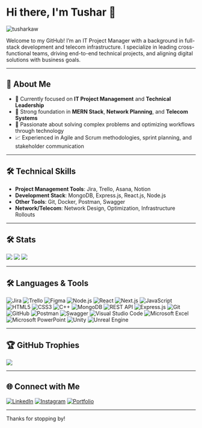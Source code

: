 # Hi there, I'm Tushar 👋
<img src="https://komarev.com/ghpvc/?username=tusharkaw" alt="tusharkaw" />

Welcome to my GitHub! I’m an IT Project Manager with a background in full-stack development and telecom infrastructure. I specialize in leading cross-functional teams, driving end-to-end technical projects, and aligning digital solutions with business goals.

---

## 🚀 About Me

- 💼 Currently focused on **IT Project Management** and **Technical Leadership**
- 🔧 Strong foundation in **MERN Stack**, **Network Planning**, and **Telecom Systems**
- 🧠 Passionate about solving complex problems and optimizing workflows through technology
- 📈 Experienced in Agile and Scrum methodologies, sprint planning, and stakeholder communication

---

## 🛠️ Technical Skills

- **Project Management Tools**: Jira, Trello, Asana, Notion
- **Development Stack**: MongoDB, Express.js, React.js, Node.js
- **Other Tools**: Git, Docker, Postman, Swagger
- **Network/Telecom**: Network Design, Optimization, Infrastructure Rollouts

---

## 🛠️ Stats

![](https://github-readme-stats.vercel.app/api?username=tusharkaw&theme=maroongold&hide_border=false&include_all_commits=false&count_private=true)
![](https://github-readme-stats.vercel.app/api/top-langs/?username=tusharkaw&theme=maroongold&hide_border=false&include_all_commits=false&count_private=true&layout=compact)
![](https://github-readme-streak-stats.herokuapp.com/?user=tusharkaw&theme=maroongold&hide_border=false)

---

## 🛠️ Languages & Tools

![Jira](https://img.shields.io/badge/Jira-0052CC?logo=jira&logoColor=white)
![Trello](https://img.shields.io/badge/Trello-0052CC?logo=trello&logoColor=white)
![Figma](https://img.shields.io/badge/Figma-F24E1E?logo=figma&logoColor=white)
![Node.js](https://img.shields.io/badge/Node.js-339933?logo=nodedotjs&logoColor=white)
![React](https://img.shields.io/badge/React-20232A?logo=react&logoColor=61DAFB)
![Next.js](https://img.shields.io/badge/Next.js-20232A?logo=react&logoColor=61DAFB)
![JavaScript](https://img.shields.io/badge/JavaScript-F7DF1E?logo=javascript&logoColor=black)
![HTML5](https://img.shields.io/badge/HTML5-E34F26?logo=html5&logoColor=white)
![CSS3](https://img.shields.io/badge/CSS3-1572B6?logo=css3&logoColor=white)
![C++](https://img.shields.io/badge/C++-00599C?logo=c%2B%2B&logoColor=white)
![MongoDB](https://img.shields.io/badge/MongoDB-4EA94B?logo=mongodb&logoColor=white)
![REST API](https://img.shields.io/badge/REST%20API-000000?logo=api&logoColor=white)
![Express.js](https://img.shields.io/badge/Express.js-000000?logo=express&logoColor=white)
![Git](https://img.shields.io/badge/Git-F05032?logo=git&logoColor=white)
![GitHub](https://img.shields.io/badge/GitHub-181717?logo=github&logoColor=white)
![Postman](https://img.shields.io/badge/Postman-FF6C37?logo=postman&logoColor=white)
![Swagger](https://img.shields.io/badge/Swagger-85EA2D?logo=swagger&logoColor=black)
![Visual Studio Code](https://img.shields.io/badge/VS%20Code-007ACC?logo=visualstudiocode&logoColor=white)
![Microsoft Excel](https://img.shields.io/badge/Excel-217346?logo=microsoft-excel&logoColor=white)
![Microsoft PowerPoint](https://img.shields.io/badge/PowerPoint-B7472A?logo=microsoft-powerpoint&logoColor=white)
![Unity](https://img.shields.io/badge/Unity-000000?logo=unity&logoColor=white)
![Unreal Engine](https://img.shields.io/badge/Unreal%20Engine-313131?logo=unrealengine&logoColor=white)

---

## 🏆 GitHub Trophies
![](https://github-profile-trophy.vercel.app/?username=tusharkaw&theme=juicyfresh&no-frame=false&no-bg=false&margin-w=4)

---

## 🌐 Connect with Me

[![LinkedIn](https://img.shields.io/badge/LinkedIn-Tushar%20Kaw-0077B5?logo=linkedin&logoColor=white)](https://www.linkedin.com/in/tusharkaw/)
[![Instagram](https://img.shields.io/badge/Instagram-tusharkaw-E4405F?logo=instagram&logoColor=white)](https://www.instagram.com/tusharkaw/)
[![Portfolio](https://img.shields.io/badge/Portfolio-Visit%20Website-242424?logo=firefox-browser&logoColor=white)](https://peaceful-dusk-4e0a1a.netlify.app/)

---

Thanks for stopping by!
